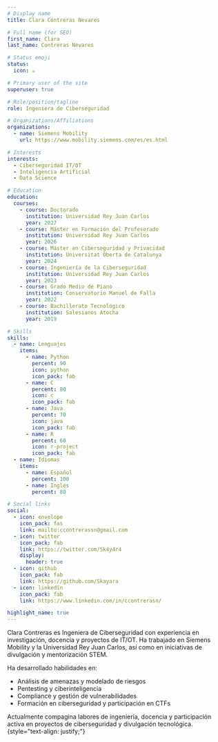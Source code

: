 ```yaml
---
# Display name
title: Clara Contreras Nevares

# Full name (for SEO)
first_name: Clara
last_name: Contreras Nevares

# Status emoji
status:
  icon: ☕️

# Primary user of the site
superuser: true

# Role/position/tagline
role: Ingeniera de Ciberseguridad

# Organizations/Affiliations
organizations:
  - name: Siemens Mobility
    url: https://www.mobility.siemens.com/es/es.html

# Interests
interests:
  - Ciberseguridad IT/OT
  - Inteligencia Artificial
  - Data Science

# Education
education:
  courses:
    - course: Doctorado
      institution: Universidad Rey Juan Carlos
      year: 2027
    - course: Máster en Formación del Profesorado
      institution: Universidad Rey Juan Carlos
      year: 2026
    - course: Máster en Ciberseguridad y Privacidad
      institution: Universitat Oberta de Catalunya
      year: 2024
    - course: Ingeniería de la Ciberseguridad
      institution: Universidad Rey Juan Carlos
      year: 2023
    - course: Grado Medio de Piano
      institution: Conservatorio Manuel de Falla
      year: 2022
    - course: Bachillerato Tecnológico
      institution: Salesianos Atocha
      year: 2019

# Skills
skills:
  - name: Lenguajes
    items:
      - name: Python
        percent: 90
        icon: python
        icon_pack: fab
      - name: C
        percent: 80
        icon: c
        icon_pack: fab
      - name: Java
        percent: 70
        icon: java
        icon_pack: fab
      - name: R
        percent: 60
        icon: r-project
        icon_pack: fab
  - name: Idiomas
    items:
      - name: Español
        percent: 100
      - name: Inglés
        percent: 80

# Social links
social:
  - icon: envelope
    icon_pack: fas
    link: mailto:ccontrerassn@gmail.com
  - icon: twitter
    icon_pack: fab
    link: https://twitter.com/Sk4y4r4
    display:
      header: true
  - icon: github
    icon_pack: fab
    link: https://github.com/Skayara
  - icon: linkedin
    icon_pack: fab
    link: https://www.linkedin.com/in/ccontrerasn/

highlight_name: true
---
```


Clara Contreras es Ingeniera de Ciberseguridad con experiencia en investigación, docencia y proyectos de IT/OT. Ha trabajado en Siemens Mobility y la Universidad Rey Juan Carlos, así como en iniciativas de divulgación y mentorización STEM.

Ha desarrollado habilidades en:

* Análisis de amenazas y modelado de riesgos
* Pentesting y ciberinteligencia
* Compliance y gestión de vulnerabilidades
* Formación en ciberseguridad y participación en CTFs

Actualmente compagina labores de ingeniería, docencia y participación activa en proyectos de ciberseguridad y divulgación tecnológica.
{style="text-align: justify;"}
